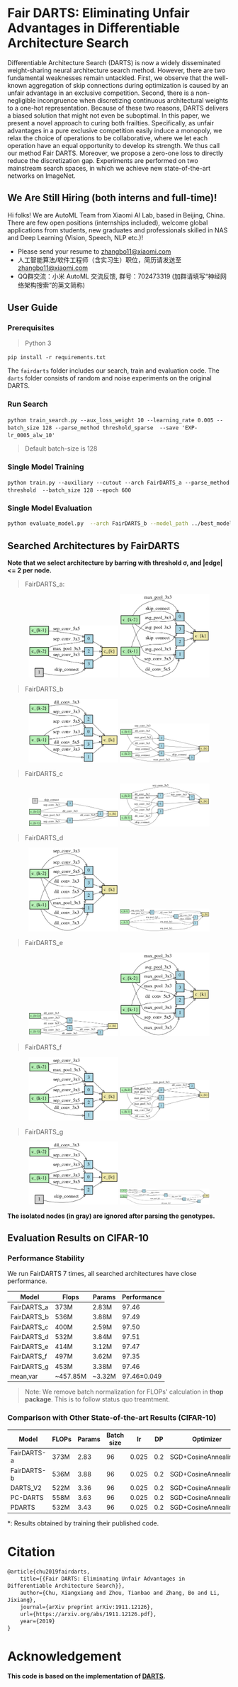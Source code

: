 # Fair DARTS: Eliminating Unfair Advantages in Differentiable Architecture Search

Differentiable Architecture Search (DARTS) is now a widely disseminated weight-sharing neural architecture search method. However, there are two fundamental weaknesses remain untackled. First, we observe that the well-known aggregation of skip connections during optimization is caused by an unfair advantage in an exclusive competition. Second, there is a non-negligible incongruence when discretizing continuous architectural weights to a one-hot representation. Because of these two reasons, DARTS delivers a biased solution that might not even be suboptimal. In this paper, we present a novel approach to curing both frailties. Specifically, as unfair advantages in a pure exclusive competition easily induce a monopoly, we relax the choice of operations to be collaborative, where we let each operation have an equal opportunity to develop its strength. We thus call our method Fair DARTS. Moreover, we propose a zero-one loss to directly reduce the discretization gap. Experiments are performed on two mainstream search spaces, in which we achieve new state-of-the-art networks on ImageNet. 

## We Are Still Hiring (both interns and full-time)!

Hi folks! We are AutoML Team from Xiaomi AI Lab, based in Beijing, China. There are few open positions (internships included), welcome global applications from students, new graduates and professionals skilled in NAS and Deep Learning (Vision, Speech, NLP etc.)! 

- Please send your resume to zhangbo11@xiaomi.com
- 人工智能算法/软件工程师（含实习生）职位，简历请发送至 zhangbo11@xiaomi.com
- QQ群交流：小米 AutoML 交流反馈, 群号：702473319 (加群请填写“神经网络架构搜索”的英文简称)


## User Guide 

### Prerequisites

> Python 3

`pip install -r requirements.txt`

The `fairdarts` folder includes our search, train and evaluation code. The `darts` folder consists of random and noise experiments on the original DARTS. 

### Run Search

`python train_search.py --aux_loss_weight 10 --learning_rate 0.005 --batch_size 128 --parse_method threshold_sparse  --save 'EXP-lr_0005_alw_10'`

> Default batch-size is 128

### Single Model Training

`python train.py --auxiliary --cutout --arch FairDARTS_a --parse_method threshold  --batch_size 128 --epoch 600`


### Single Model Evaluation

```bash
python evaluate_model.py  --arch FairDARTS_b --model_path ../best_model/FairDARTS-b.tar --parse_method threshold
``` 

## Searched Architectures by FairDARTS 

**Note that we select architecture by barring with threshold σ, and |edge| <= 2 per node.**

> FairDARTS_a: 
<p align="center">
<img src="img/DCO_SPARSE_normal.png" alt="DCO_SPARSE_normal" width="40%">
<img src="img/DCO_SPARSE_reduction.png" alt="DCO_SPARSE_reduce" width="40%">
</p>


> FairDARTS_b
<p align="center">
<img src="img/DCO_SPARSE_3_normal.png" alt="DCO_SPARSE_3_normal" width="40%">
<img src="img/DCO_SPARSE_3_reduction.png" alt="DCO_SPARSE_3_reduce" width="40%">
</p>


> FairDARTS_c
<p align="center">
<img src="img/DCO_SPARSE_1_normal.png" alt="DCO_SPARSE_1_normal" width="40%">
<img src="img/DCO_SPARSE_1_reduction.png" alt="DCO_SPARSE_1_reduce" width="40%">
</p>


> FairDARTS_d
<p align="center">
<img src="img/DCO_SPARSE_2_normal.png" alt="DCO_SPARSE_2_normal" width="40%">
<img src="img/DCO_SPARSE_2_reduction.png" alt="DCO_SPARSE_2_reduce" width="40%">
</p>

> FairDARTS_e
<p align="center">
<img src="img/DCO_SPARSE_4_normal.png" alt="DCO_SPARSE_4_normal" width="40%">
<img src="img/DCO_SPARSE_4_reduction.png" alt="DCO_SPARSE_4_reduce" width="40%">
</p>


> FairDARTS_f
<p align="center">
<img src="img/DCO_SPARSE_5_normal.png" alt="DCO_SPARSE_5_normal" width="40%">
<img src="img/DCO_SPARSE_5_reduction.png" alt="DCO_SPARSE_5_reduce" width="40%">
</p>


> FairDARTS_g
<p align="center">
<img src="img/DCO_SPARSE_6_normal.png" alt="DCO_SPARSE_6_normal" width="40%">
<img src="img/DCO_SPARSE_6_reduction.png" alt="DCO_SPARSE_6_reduce" width="40%">
</p>


**The isolated nodes (in gray) are ignored after parsing the genotypes.**

## Evaluation Results on CIFAR-10

### Performance Stability

We run FairDARTS 7 times, all searched architectures have close performance.

|  Model  | Flops  | Params |  Performance |
|---|---|---|---|
| FairDARTS_a  | 373M   | 2.83M  |  97.46 |
| FairDARTS_b  | 536M   | 3.88M  |  97.49 |
| FairDARTS_c  | 400M   | 2.59M  |  97.50 |
| FairDARTS_d  | 532M   | 3.84M  |  97.51 |
| FairDARTS_e  |  414M  | 3.12M  |  97.47 |
| FairDARTS_f  | 497M   | 3.62M  |  97.35 |
| FairDARTS_g  | 453M   | 3.38M  |  97.46 |
| mean,var     | ~457.85M |  ~3.32M   | 97.46±0.049 |

> Note: We remove batch normalization for FLOPs' calculation in **thop package**. This is to follow status quo treamtment.

### Comparison with Other State-of-the-art Results (CIFAR-10)

 
|  Model  | FLOPs  | Params  | Batch size  | lr | DP | Optimizer | Performance |
|---|---|---|---|---|---|---|---|
| FairDARTS-a | 373M   | 2.83 | 96  |  0.025   | 0.2  | SGD+CosineAnnealingLR  | 97.46 |
| FairDARTS-b | 536M   | 3.88 | 96  |  0.025   | 0.2  | SGD+CosineAnnealingLR  | 97.49 |      
| DARTS_V2    | 522M   | 3.36 | 96  |  0.025   | 0.2  | SGD+CosineAnnealingLR  | 96.94* |
| PC-DARTS    | 558M   | 3.63 | 96  |  0.025   | 0.2  | SGD+CosineAnnealingLR  | 97.31* |
| PDARTS      | 532M   | 3.43 | 96  |  0.025   | 0.2  | SGD+CosineAnnealingLR  | 97.53* |

*: Results obtained by training their published code. 

# Citation 

    @article{chu2019fairdarts,
        title={{Fair DARTS: Eliminating Unfair Advantages in Differentiable Architecture Search}},
        author={Chu, Xiangxiang and Zhou, Tianbao and Zhang, Bo and Li, Jixiang},
        journal={arXiv preprint arXiv:1911.12126},
        url={https://arxiv.org/abs/1911.12126.pdf},
        year={2019}
    }
    
# Acknowledgement 

 **This code is based on the implementation of  [DARTS](https://github.com/quark0/darts).**
